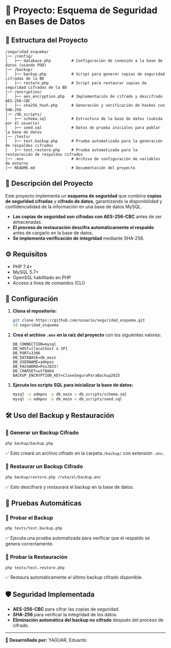 # 📌 Proyecto: Esquema de Seguridad en Bases de Datos

## 📂 **Estructura del Proyecto**

```
/seguridad_esquema/
│── /config/
│   ├── database.php         # Configuración de conexión a la base de datos (usando PDO)
│── /backup/
│   ├── backup.php           # Script para generar copias de seguridad cifradas de la BD
│   ├── restore.php          # Script para restaurar copias de seguridad cifradas de la BD
│── /encryption/
│   ├── aes_encryption.php   # Implementación de cifrado y descifrado AES-256-CBC
│   ├── sha256_hash.php      # Generación y verificación de hashes con SHA-256
│── /db_scripts/
│   ├── schema.sql           # Estructura de la base de datos (subida por el usuario)
│   ├── seed.sql             # Datos de prueba iniciales para poblar la base de datos
│── /tests/
│   ├── test.backup.php      # Prueba automatizada para la generación de respaldos cifrados
│   ├── test.restore.php     # Prueba automatizada para la restauración de respaldos cifrados
│── .env                     # Archivo de configuración de variables de entorno
│── README.md                # Documentación del proyecto
```

## 🚀 **Descripción del Proyecto**

Este proyecto implementa un **esquema de seguridad** que combina **copias de seguridad cifradas** y **cifrado de datos**, garantizando la disponibilidad y confidencialidad de la información en una base de datos MySQL.

- **Las copias de seguridad son cifradas con AES-256-CBC** antes de ser almacenadas.
- **El proceso de restauración descifra automáticamente el respaldo** antes de cargarlo en la base de datos.
- **Se implementa verificación de integridad** mediante SHA-256.

## ⚙️ **Requisitos**

- PHP 7.4+
- MySQL 5.7+
- OpenSSL habilitado en PHP
- Acceso a línea de comandos (CLI)

## 🔧 **Configuración**

1. **Clona el repositorio:**

   ```bash
   git clone https://github.com/usuario/seguridad_esquema.git
   cd seguridad_esquema
   ```

2. **Crea el archivo **`.env`** en la raíz del proyecto** con los siguientes valores:

   ```env
   DB_CONNECTION=mysql
   DB_HOST=[localhost o IP]
   DB_PORT=3306
   DB_DATABASE=db_main
   DB_USERNAME=admpos
   DB_PASSWORD=Pos2025!
   DB_CHARSET=utf8mb4
   BACKUP_ENCRYPTION_KEY=ClaveSeguraParaBackup2025
   ```

3. **Ejecuta los scripts SQL para inicializar la base de datos:**

   ```bash
   mysql -u admpos -p db_main < db_scripts/schema.sql
   mysql -u admpos -p db_main < db_scripts/seed.sql
   ```

## 🛠 **Uso del Backup y Restauración**

### 🔹 **Generar un Backup Cifrado**

```bash
php backup/backup.php
```

✅ Esto creará un archivo cifrado en la carpeta `/backup/` con extensión `.enc`.

### 🔹 **Restaurar un Backup Cifrado**

```bash
php backup/restore.php /ruta/al/backup.enc
```

✅ Esto descifrará y restaurará el backup en la base de datos.

## 🧪 **Pruebas Automáticas**

### 🔹 **Probar el Backup**

```bash
php tests/test.backup.php
```

✅ Ejecuta una prueba automatizada para verificar que el respaldo se genera correctamente.

### 🔹 **Probar la Restauración**

```bash
php tests/test.restore.php
```

✅ Restaura automáticamente el último backup cifrado disponible.

## 🛡 **Seguridad Implementada**

- **AES-256-CBC** para cifrar las copias de seguridad.
- **SHA-256** para verificar la integridad de los datos.
- **Eliminación automática del backup no cifrado** después del proceso de cifrado.

---

🚀 **Desarrollado por:** YAGUAR, Eduardo

